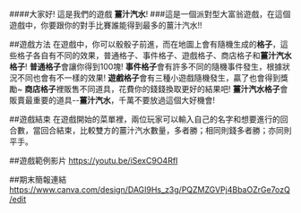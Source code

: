 ####大家好!  這是我們的遊戲 **薑汁汽水**!
###這是一個派對型大富翁遊戲，在這個遊戲中，你要跟你的對手比賽誰能得到最多的薑汁汽水!!

##遊戲方法
  在遊戲中，你可以骰骰子前進，而在地圖上會有隨機生成的**格子**，這些格子各自有不同的效果，普通格子、事件格子、遊戲格子、商店格子和**薑汁汽水格子**!
  **普通格子**會讓你得到100塊!
  **事件格子**會有許多不同的隨機事件發生，根據狀況不同也會有不一樣的效果!
  **遊戲格子**會有三種小遊戲隨機發生，贏了也會得到獎勵~
  **商店格子**裡販售不同道具，花費你的錢錢換取更好的結果吧!
  **薑汁汽水格子**會販賣最重要的道具--**薑汁汽水**，千萬不要放過這個大好機會!

##遊戲結束
  在遊戲開始的菜單裡，兩位玩家可以輸入自己的名字和想要進行的回合數，當回合結束，比較雙方的薑汁汽水數量，多者勝；相同則錢多者勝；亦同則平手。

##遊戲範例影片
  https://youtu.be/iSexC9O4RfI
  
##期末簡報連結
  https://www.canva.com/design/DAGI9Hs_z3g/PQZMZGVPj4BbaOZrGe7ozQ/edit
